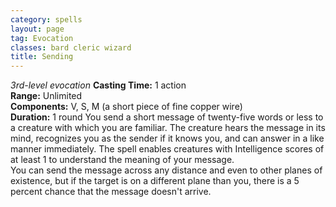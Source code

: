 ```yaml
---
category: spells
layout: page
tag: Evocation
classes: bard cleric wizard
title: Sending
---
```


_3rd-level evocation_ **Casting Time:** 1 action    
**Range:** Unlimited    
**Components:** V, S, M (a short piece of fine copper wire)    
**Duration:** 1 round You send a short message of twenty-five words or less to a creature with which you are familiar. The creature hears the message in its mind, recognizes you as the sender if it knows you, and can answer in a like manner immediately. The spell enables creatures with Intelligence scores of at least 1 to understand the meaning of your message.    
You can send the message across any distance and even to other planes of existence, but if the target is on a different plane than you, there is a 5 percent chance that the message doesn't arrive. 